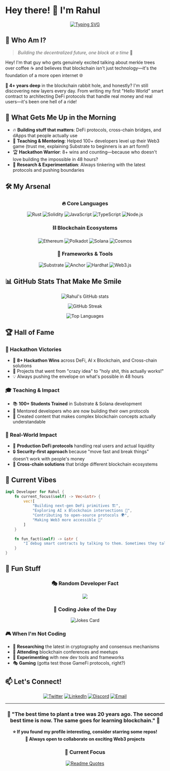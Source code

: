 # Hey there! 👋 I'm Rahul

<div align="center">
  
[![Typing SVG](https://readme-typing-svg.herokuapp.com?font=Fira+Code&size=30&duration=3000&pause=1000&color=36BCF7&center=true&vCenter=true&width=600&lines=Blockchain+Developer+%F0%9F%9A%80;DeFi+Protocol+Builder+%F0%9F%A6%84;Cross-chain+Explorer+%F0%9F%8C%89;Web3+Educator+%F0%9F%8E%93;Crypto+Enthusiast+%F0%9F%92%8E)](https://git.io/typing-svg)

</div>

## 🌟 Who Am I?

> *Building the decentralized future, one block at a time* 🔗

Hey! I'm that guy who gets genuinely excited talking about merkle trees over coffee ☕ and believes that blockchain isn't just technology—it's the foundation of a more open internet 🌐

**🚀 4+ years deep** in the blockchain rabbit hole, and honestly? I'm still discovering new layers every day. From writing my first "Hello World" smart contract to architecting DeFi protocols that handle real money and real users—it's been one hell of a ride! 

## 🎯 What Gets Me Up in the Morning

- 🔥 **Building stuff that matters**: DeFi protocols, cross-chain bridges, and dApps that people actually use
- 🧠 **Teaching & Mentoring**: Helped 100+ developers level up their Web3 game (trust me, explaining Substrate to beginners is an art form!)
- 🏆 **Hackathon Warrior**: 8+ wins and counting—because who doesn't love building the impossible in 48 hours?
- 🔬 **Research & Experimentation**: Always tinkering with the latest protocols and pushing boundaries

## 🛠️ My Arsenal

<div align="center">

### 🔥 Core Languages
![Rust](https://img.shields.io/badge/Rust-000000?style=for-the-badge&logo=rust&logoColor=white)
![Solidity](https://img.shields.io/badge/Solidity-363636?style=for-the-badge&logo=solidity&logoColor=white)
![JavaScript](https://img.shields.io/badge/JavaScript-F7DF1E?style=for-the-badge&logo=javascript&logoColor=black)
![TypeScript](https://img.shields.io/badge/TypeScript-007ACC?style=for-the-badge&logo=typescript&logoColor=white)
![Node.js](https://img.shields.io/badge/Node.js-43853D?style=for-the-badge&logo=node.js&logoColor=white)

### ⛓️ Blockchain Ecosystems
![Ethereum](https://img.shields.io/badge/Ethereum-3C3C3D?style=for-the-badge&logo=Ethereum&logoColor=white)
![Polkadot](https://img.shields.io/badge/polkadot-E6007A?style=for-the-badge&logo=polkadot&logoColor=white)
![Solana](https://img.shields.io/badge/Solana-9945FF?style=for-the-badge&logo=solana&logoColor=white)
![Cosmos](https://img.shields.io/badge/cosmos-2e3148?style=for-the-badge&logo=cosmos&logoColor=white)

### 🔧 Frameworks & Tools
![Substrate](https://img.shields.io/badge/Substrate-282828?style=for-the-badge&logo=parity-substrate&logoColor=white)
![Anchor](https://img.shields.io/badge/Anchor-8247E5?style=for-the-badge&logo=anchor&logoColor=white)
![Hardhat](https://img.shields.io/badge/Hardhat-FFF100?style=for-the-badge&logo=hardhat&logoColor=black)
![Web3.js](https://img.shields.io/badge/Web3.js-F16822?style=for-the-badge&logo=web3.js&logoColor=white)

</div>

## 📊 GitHub Stats That Make Me Smile

<div align="center">
  
![Rahul's GitHub stats](https://github-readme-stats.vercel.app/api?username=rahul&show_icons=true&theme=radical&hide_border=true&include_all_commits=true&count_private=true)

![GitHub Streak](https://github-readme-streak-stats.herokuapp.com/?user=rahul&theme=radical&hide_border=true)

![Top Languages](https://github-readme-stats.vercel.app/api/top-langs/?username=rahul&layout=compact&theme=radical&hide_border=true)

</div>

## 🏆 Hall of Fame

### 🎯 Hackathon Victories
- 🥇 **8+ Hackathon Wins** across DeFi, AI x Blockchain, and Cross-chain solutions
- 🚀 Projects that went from "crazy idea" to "holy shit, this actually works!"
- 💡 Always pushing the envelope on what's possible in 48 hours

### 🎓 Teaching & Impact  
- 📚 **100+ Students Trained** in Substrate & Solana development
- 🌱 Mentored developers who are now building their own protocols
- 📝 Created content that makes complex blockchain concepts actually understandable

### 💼 Real-World Impact
- 🏦 **Production DeFi protocols** handling real users and actual liquidity
- 🔒 **Security-first approach** because "move fast and break things" doesn't work with people's money
- 🌉 **Cross-chain solutions** that bridge different blockchain ecosystems

## 🎨 Current Vibes

```rust
impl Developer for Rahul {
    fn current_focus(&self) -> Vec<&str> {
        vec![
            "Building next-gen DeFi primitives 🏗️",
            "Exploring AI x Blockchain intersections 🤖",
            "Contributing to open-source protocols 🌍",
            "Making Web3 more accessible 🌟"
        ]
    }
    
    fn fun_fact(&self) -> &str {
        "I debug smart contracts by talking to them. Sometimes they talk back! 🗣️"
    }
}
```

## 🌈 Fun Stuff

<div align="center">

### 🎭 Random Developer Fact
![](https://quotes-github-readme.vercel.app/api?type=horizontal&theme=radical)

### 🎯 Coding Joke of the Day
<img src="https://readme-jokes.vercel.app/api?hideBorder&theme=radical" alt="Jokes Card" />

</div>

### 🎮 When I'm Not Coding
- 🎯 **Researching** the latest in cryptography and consensus mechanisms
- 🎪 **Attending** blockchain conferences and meetups
- 🎨 **Experimenting** with new dev tools and frameworks
- 🎭 **Gaming** (gotta test those GameFi protocols, right?)

## 📫 Let's Connect!

<div align="center">

[![Twitter](https://img.shields.io/badge/Twitter-1DA1F2?style=for-the-badge&logo=twitter&logoColor=white)](https://twitter.com/rahul)
[![LinkedIn](https://img.shields.io/badge/LinkedIn-0077B5?style=for-the-badge&logo=linkedin&logoColor=white)](https://linkedin.com/in/rahul)
[![Discord](https://img.shields.io/badge/Discord-7289DA?style=for-the-badge&logo=discord&logoColor=white)](https://discord.gg/rahul)
[![Email](https://img.shields.io/badge/Email-D14836?style=for-the-badge&logo=gmail&logoColor=white)](mailto:your.email@example.com)

</div>

---

<div align="center">

### 💭 "The best time to plant a tree was 20 years ago. The second best time is now. The same goes for learning blockchain." 🌳

**⭐ If you found my profile interesting, consider starring some repos!**  
**🤝 Always open to collaborate on exciting Web3 projects**

### 🚀 Current Focus
[![Readme Quotes](https://quotes-github-readme.vercel.app/api?type=vertical&theme=radical)](https://github.com/piyushsuthar/github-readme-quotes)

</div>